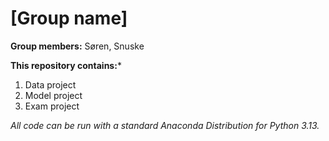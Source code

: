 # [Group name]

**Group members:**
Søren, Snuske

**This repository contains:***

1. Data project
1. Model project
1. Exam project

*All code can be run with a standard Anaconda Distribution for Python 3.13.*
